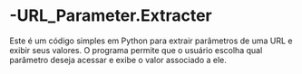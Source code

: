 # -URL_Parameter.Extracter
 Este é um código simples em Python para extrair parâmetros de uma URL e exibir seus valores. O programa permite que o usuário escolha qual parâmetro deseja acessar e exibe o valor associado a ele.
